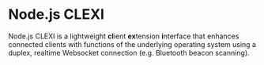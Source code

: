 # Node.js CLEXI
Node.js CLEXI is a lightweight **cl**ient **ex**tension **i**nterface that enhances connected clients with functions of the underlying operating system using a duplex, realtime Websocket connection (e.g. Bluetooth beacon scanning).
